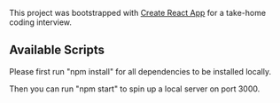 This project was bootstrapped with [Create React App](https://github.com/facebook/create-react-app) for a take-home coding interview.

## Available Scripts
Please first run "npm install" for all dependencies to be installed locally.

Then you can run "npm start" to spin up a local server on port 3000.
